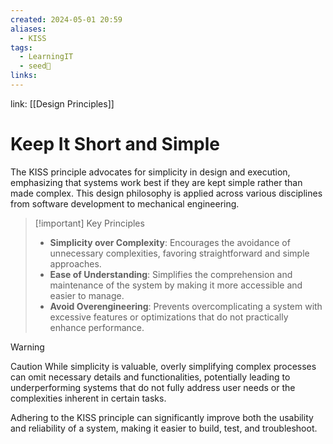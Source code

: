 ```yaml
---
created: 2024-05-01 20:59
aliases:
  - KISS
tags:
  - LearningIT
  - seed🌱
links:
---
```


link: [[Design Principles]]

# Keep It Short and Simple

The KISS principle advocates for simplicity in design and execution, emphasizing that systems work best if they are kept simple rather than made complex. This design philosophy is applied across various disciplines from software development to mechanical engineering.

> [!important] Key Principles
> 
> - **Simplicity over Complexity**: Encourages the avoidance of unnecessary complexities, favoring straightforward and simple approaches.
> - **Ease of Understanding**: Simplifies the comprehension and maintenance of the system by making it more accessible and easier to manage.
> - **Avoid Overengineering**: Prevents overcomplicating a system with excessive features or optimizations that do not practically enhance performance.

> [!warning] 
> Caution While simplicity is valuable, overly simplifying complex processes can omit necessary details and functionalities, potentially leading to underperforming systems that do not fully address user needs or the complexities inherent in certain tasks.

Adhering to the KISS principle can significantly improve both the usability and reliability of a system, making it easier to build, test, and troubleshoot.
